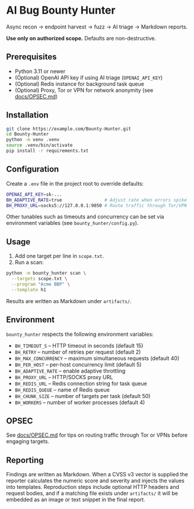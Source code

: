 # AI Bug Bounty Hunter

Async recon → endpoint harvest → fuzz → AI triage → Markdown reports.

**Use only on authorized scope.** Defaults are non-destructive.

## Prerequisites

- Python 3.11 or newer
- (Optional) OpenAI API key if using AI triage (`OPENAI_API_KEY`)
- (Optional) Redis instance for background task queue
- (Optional) Proxy, Tor or VPN for network anonymity (see [docs/OPSEC.md](docs/OPSEC.md))

## Installation

```bash
git clone https://example.com/Bounty-Hunter.git
cd Bounty-Hunter
python -m venv .venv
source .venv/bin/activate
pip install -r requirements.txt
```

## Configuration

Create a `.env` file in the project root to override defaults:

```bash
OPENAI_API_KEY=sk-...
BH_ADAPTIVE_RATE=true                # Adjust rate when errors spike
BH_PROXY_URL=socks5://127.0.0.1:9050 # Route traffic through Tor/VPN
```

Other tunables such as timeouts and concurrency can be set via
environment variables (see `bounty_hunter/config.py`).

## Usage

1. Add one target per line in `scope.txt`.
2. Run a scan:

```bash
python -m bounty_hunter scan \
  --targets scope.txt \
  --program "Acme BBP" \
  --template h1
```

Results are written as Markdown under `artifacts/`.

## Environment

`bounty_hunter` respects the following environment variables:

- `BH_TIMEOUT_S` – HTTP timeout in seconds (default 15)
- `BH_RETRY` – number of retries per request (default 2)
- `BH_MAX_CONCURRENCY` – maximum simultaneous requests (default 40)
- `BH_PER_HOST` – per-host concurrency limit (default 5)
- `BH_ADAPTIVE_RATE` – enable adaptive throttling
- `BH_PROXY_URL` – HTTP/SOCKS proxy URL
- `BH_REDIS_URL` – Redis connection string for task queue
- `BH_REDIS_QUEUE` – name of Redis queue
- `BH_CHUNK_SIZE` – number of targets per task (default 50)
- `BH_WORKERS` – number of worker processes (default 4)

## OPSEC

See [docs/OPSEC.md](docs/OPSEC.md) for tips on routing traffic through
Tor or VPNs before engaging targets.

## Reporting

Findings are written as Markdown. When a CVSS v3 vector is supplied the
reporter calculates the numeric score and severity and injects the values
into templates. Reproduction steps include optional HTTP headers and
request bodies, and if a matching file exists under `artifacts/` it will
be embedded as an image or text snippet in the final report.
